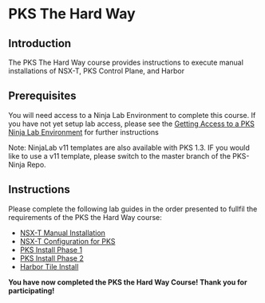 # PKS The Hard Way

## Introduction

The PKS The Hard Way course provides instructions to execute manual installations of NSX-T, PKS Control Plane, and Harbor

## Prerequisites

You will need access to a Ninja Lab Environment to complete this course. If you have not yet setup lab access, please see the [Getting Access to a PKS Ninja Lab Environment](../GetLabAccess-LA8528/readme.md) for further instructions

Note: NinjaLab v11 templates are also available with PKS 1.3. IF you would like to use a v11 template, please switch to the master branch of the PKS-Ninja Repo.

## Instructions

Please complete the following lab guides in the order presented to fullfil the requirements of the PKS the Hard Way course:

- [NSX-T Manual Installation](https://github.com/CNA-Tech/PKS-Ninja/tree/Pks1.4/LabGuides/NsxtManualInstall-IN1497)
- [NSX-T Configuration for PKS](https://github.com/CNA-Tech/PKS-Ninja/tree/Pks1.4/LabGuides/NsxtConfigForPks-NC5947) 
- [PKS Install Phase 1](https://github.com/CNA-Tech/PKS-Ninja/tree/master/LabGuides/PksInstallPhase1-IN3138)
- [PKS Install Phase 2](https://github.com/CNA-Tech/PKS-Ninja/tree/master/LabGuides/PksInstallPhase2-IN1916)
- [Harbor Tile Install](https://github.com/CNA-Tech/PKS-Ninja/tree/master/LabGuides/HarborTileInstall-HI3943)

**You have now completed the PKS the Hard Way Course! Thank you for participating!**
